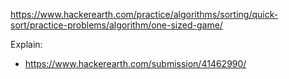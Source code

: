 https://www.hackerearth.com/practice/algorithms/sorting/quick-sort/practice-problems/algorithm/one-sized-game/

Explain:
- https://www.hackerearth.com/submission/41462990/

